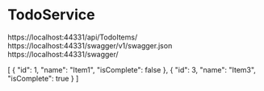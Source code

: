 # TodoService
https://localhost:44331/api/TodoItems/
https://localhost:44331/swagger/v1/swagger.json
https://localhost:44331/swagger/

[
  {
    "id": 1,
    "name": "Item1",
    "isComplete": false
  },
  {
    "id": 3,
    "name": "Item3",
    "isComplete": true
  }
]
